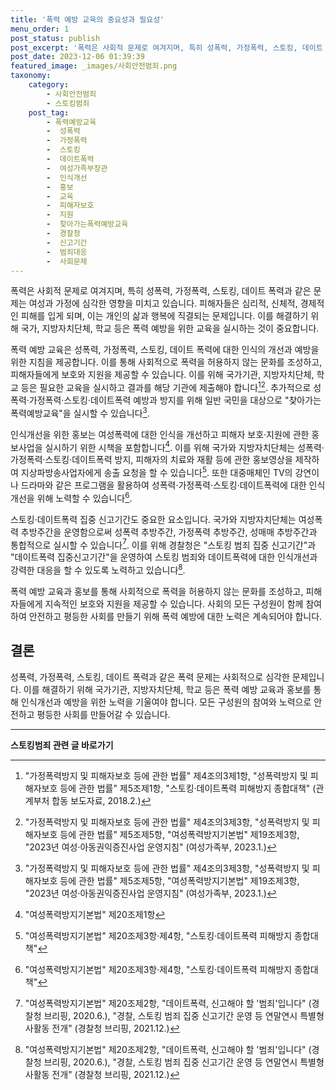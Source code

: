```yaml
---
title: '폭력 예방 교육의 중요성과 필요성'
menu_order: 1
post_status: publish
post_excerpt: '폭력은 사회적 문제로 여겨지며, 특히 성폭력, 가정폭력, 스토킹, 데이트 폭력과 같은 문제는 여성과 가정에 심각한 영향을 미치고 있습니다. 피해자들은 심리적, 신체적, 경제적인 피해를 입게 되며, 이는 개인의 삶과 행복에 직결되는 문제입니다. 이를 해결하기 위해 국가, 지방자치단체, 학교 등은 폭력 예방을 위한 교육을 실시하는 것이 중요합니다.'
post_date: 2023-12-06 01:39:39
featured_image: _images/사회안전범죄.png
taxonomy:
    category:
        - 사회안전범죄
        - 스토킹범죄
    post_tag:
        - 폭력예방교육
        -  성폭력
        -  가정폭력
        -  스토킹
        -  데이트폭력
        -  여성가족부장관
        -  인식개선
        -  홍보
        -  교육
        -  피해자보호
        -  지원
        -  찾아가는폭력예방교육
        -  경찰청
        -  신고기간
        -  범죄대응
        -  사회문제
---
```



폭력은 사회적 문제로 여겨지며, 특히 성폭력, 가정폭력, 스토킹, 데이트 폭력과 같은 문제는 여성과 가정에 심각한 영향을 미치고 있습니다. 피해자들은 심리적, 신체적, 경제적인 피해를 입게 되며, 이는 개인의 삶과 행복에 직결되는 문제입니다. 이를 해결하기 위해 국가, 지방자치단체, 학교 등은 폭력 예방을 위한 교육을 실시하는 것이 중요합니다.

폭력 예방 교육은 성폭력, 가정폭력, 스토킹, 데이트 폭력에 대한 인식의 개선과 예방을 위한 지침을 제공합니다. 이를 통해 사회적으로 폭력을 허용하지 않는 문화를 조성하고, 피해자들에게 보호와 지원을 제공할 수 있습니다. 이를 위해 국가기관, 지방자치단체, 학교 등은 필요한 교육을 실시하고 결과를 해당 기관에 제출해야 합니다[^1][^2]. 추가적으로 성폭력·가정폭력·스토킹·데이트폭력 예방과 방지를 위해 일반 국민을 대상으로 "찾아가는 폭력예방교육"을 실시할 수 있습니다[^3].

인식개선을 위한 홍보는 여성폭력에 대한 인식을 개선하고 피해자 보호·지원에 관한 홍보사업을 실시하기 위한 시책을 포함합니다[^4]. 이를 위해 국가와 지방자치단체는 성폭력·가정폭력·스토킹·데이트폭력 방지, 피해자의 치료와 재활 등에 관한 홍보영상을 제작하여 지상파방송사업자에게 송출 요청을 할 수 있습니다[^5]. 또한 대중매체인 TV의 강연이나 드라마와 같은 프로그램을 활용하여 성폭력·가정폭력·스토킹·데이트폭력에 대한 인식 개선을 위해 노력할 수 있습니다[^5].

스토킹·데이트폭력 집중 신고기간도 중요한 요소입니다. 국가와 지방자치단체는 여성폭력 추방주간을 운영함으로써 성폭력 추방주간, 가정폭력 추방주간, 성매매 추방주간과 통합적으로 실시할 수 있습니다[^6]. 이를 위해 경찰청은 "스토킹 범죄 집중 신고기간"과 "데이트폭력 집중신고기간"을 운영하여 스토킹 범죄와 데이트폭력에 대한 인식개선과 강력한 대응을 할 수 있도록 노력하고 있습니다[^6].

폭력 예방 교육과 홍보를 통해 사회적으로 폭력을 허용하지 않는 문화를 조성하고, 피해자들에게 지속적인 보호와 지원을 제공할 수 있습니다. 사회의 모든 구성원이 함께 참여하여 안전하고 평등한 사회를 만들기 위해 폭력 예방에 대한 노력은 계속되어야 합니다.

## **결론**

성폭력, 가정폭력, 스토킹, 데이트 폭력과 같은 폭력 문제는 사회적으로 심각한 문제입니다. 이를 해결하기 위해 국가기관, 지방자치단체, 학교 등은 폭력 예방 교육과 홍보를 통해 인식개선과 예방을 위한 노력을 기울여야 합니다. 모든 구성원의 참여와 노력으로 안전하고 평등한 사회를 만들어갈 수 있습니다.

[^1]: "가정폭력방지 및 피해자보호 등에 관한 법률" 제4조의3제1항, "성폭력방지 및 피해자보호 등에 관한 법률" 제5조제1항, "스토킹·데이트폭력 피해방지 종합대책" (관계부처 합동 보도자료, 2018.2.)
[^2]: "가정폭력방지 및 피해자보호 등에 관한 법률" 제4조의3제3항, "성폭력방지 및 피해자보호 등에 관한 법률" 제5조제5항, "여성폭력방지기본법" 제19조제3항, "2023년 여성·아동권익증진사업 운영지침" (여성가족부, 2023.1.)
[^3]: "가정폭력방지 및 피해자보호 등에 관한 법률" 제4조의3제3항, "성폭력방지 및 피해자보호 등에 관한 법률" 제5조제5항, "여성폭력방지기본법" 제19조제3항, "2023년 여성·아동권익증진사업 운영지침" (여성가족부, 2023.1.)
[^4]: "여성폭력방지기본법" 제20조제1항
[^5]: "여성폭력방지기본법" 제20조제3항·제4항, "스토킹·데이트폭력 피해방지 종합대책"
[^6]: "여성폭력방지기본법" 제20조제2항, "데이트폭력, 신고해야 할 '범죄'입니다" (경찰청 브리핑, 2020.6.), "경찰, 스토킹 범죄 집중 신고기간 운영 등 연말연시 특별형사활동 전개" (경찰청 브리핑, 2021.12.)
<!-- wp:separator -->
<hr class="wp-block-separator has-alpha-channel-opacity"/>
<!-- /wp:separator -->

<!-- wp:group {"backgroundColor":"base","layout":{"type":"constrained"}} -->
<div class="wp-block-group has-base-background-color has-background"><!-- wp:paragraph {"align":"center","fontSize":"medium"} -->
<p class="has-text-align-center has-large-font-size"><strong>스토킹범죄 관련 글 바로가기</strong></p>
<!-- /wp:paragraph -->


<!-- wp:latest-posts
{"categories":[{"id":31440,"count":19,"description":"","link":"https://uknowlaw.com/category/%ec%8a%a4%ed%86%a0%ed%82%b9%eb%b2%94%ec%a3%84/","name":"스토킹범죄","slug":"스토킹범죄","taxonomy":"category","parent":0,"meta":[],"_links":{"self":[{"href":"https://uknowlaw.com/wp-json/wp/v2/categories/31440"}],"collection":[{"href":"https://uknowlaw.com/wp-json/wp/v2/categories"}],"about":[{"href":"https://uknowlaw.com/wp-json/wp/v2/taxonomies/category"}],"wp:post_type":[{"href":"https://uknowlaw.com/wp-json/wp/v2/posts?categories=31440"}],"curies":[{"name":"wp","href":"https://api.w.org/{rel}","templated":true}]}}],"postsToShow":100,"excerptLength":28,"postLayout":"grid","columns":2,"featuredImageAlign":"left","featuredImageSizeSlug":"large","fontSize":"small"} /--></div>
<!-- /wp:group -->